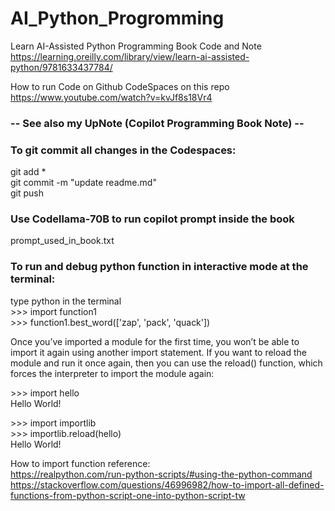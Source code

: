 # AI_Python_Progromming
Learn AI-Assisted Python Programming Book Code and Note  
https://learning.oreilly.com/library/view/learn-ai-assisted-python/9781633437784/  


How to run Code on Github CodeSpaces on this repo    
https://www.youtube.com/watch?v=kvJf8s18Vr4   

### -- See also my UpNote (Copilot Programming Book Note) --   

### To git commit all changes in the Codespaces:   
git add *  
git commit -m "update readme.md"  
git push    


### Use Codellama-70B to run copilot prompt inside the book  
prompt_used_in_book.txt  


### To run and debug python function in interactive mode at the terminal:  
type python in the terminal  
\>>> import function1  
\>>> function1.best_word(['zap', 'pack', 'quack'])   

Once you’ve imported a module for the first time, you won’t be able to import it again using another import statement. If you want to reload the module and run it once again, then you can use the reload() function, which forces the interpreter to import the module again:    

\>>> import hello  
Hello World!  

\>>> import importlib  
\>>> importlib.reload(hello)  
Hello World!  
  
How to import function reference:     
https://realpython.com/run-python-scripts/#using-the-python-command  
https://stackoverflow.com/questions/46996982/how-to-import-all-defined-functions-from-python-script-one-into-python-script-tw  
